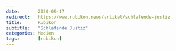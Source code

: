 ```yaml
---
date:       2020-09-17
redirect:   https://www.rubikon.news/artikel/schlafende-justiz
title:      Rubikon
subtitle:   "Schlafende Justiz"
categories: Medien
tags:       [rubikon]
---
```

